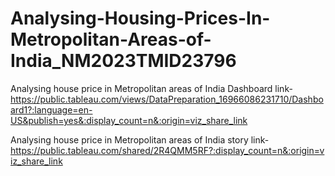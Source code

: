 # Analysing-Housing-Prices-In-Metropolitan-Areas-of-India_NM2023TMID23796


Analysing house price in Metropolitan areas of India Dashboard link-https://public.tableau.com/views/DataPreparation_16966086231710/Dashboard1?:language=en-US&publish=yes&:display_count=n&:origin=viz_share_link

Analysing house price in Metropolitan areas of India story link-https://public.tableau.com/shared/2R4QMM5RF?:display_count=n&:origin=viz_share_link
